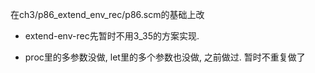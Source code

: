 在ch3/p86_extend_env_rec/p86.scm的基础上改

* extend-env-rec先暂时不用3_35的方案实现.

* proc里的多参数没做, let里的多个参数也没做, 之前做过. 暂时不重复做了